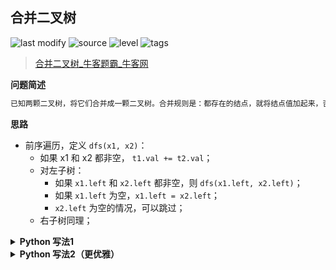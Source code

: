 ## 合并二叉树
<!--START_SECTION:badge-->

![last modify](https://img.shields.io/static/v1?label=last%20modify&message=2022-10-14%2014%3A59%3A33&color=yellowgreen&style=flat-square)
![source](https://img.shields.io/static/v1?label=source&message=%E7%89%9B%E5%AE%A2&color=green&style=flat-square)
![level](https://img.shields.io/static/v1?label=level&message=%E7%AE%80%E5%8D%95&color=yellow&style=flat-square)
![tags](https://img.shields.io/static/v1?label=tags&message=%E4%BA%8C%E5%8F%89%E6%A0%91/%E6%A0%91&color=orange&style=flat-square)

<!--END_SECTION:badge-->
<!--info
tags: [二叉树]
source: 牛客
level: 简单
number: '0117'
name: 合并二叉树
companies: []
-->

> [合并二叉树_牛客题霸_牛客网](https://www.nowcoder.com/practice/7298353c24cc42e3bd5f0e0bd3d1d759)

<summary><b>问题简述</b></summary>

```txt
已知两颗二叉树，将它们合并成一颗二叉树。合并规则是：都存在的结点，就将结点值加起来，否则空的位置就由另一个树的结点来代替。
```

<!-- 
<details><summary><b>详细描述</b></summary>

```txt
```

</details>
-->

<!-- <div align="center"><img src="../../../_assets/xxx.png" height="300" /></div> -->

<summary><b>思路</b></summary>

- 前序遍历，定义 `dfs(x1, x2)`：
    - 如果 x1 和 x2 都非空， `t1.val += t2.val`；
    - 对左子树：
        - 如果 `x1.left` 和 `x2.left` 都非空，则 `dfs(x1.left, x2.left)`；
        - 如果 `x1.left` 为空，`x1.left = x2.left`；
        - `x2.left` 为空的情况，可以跳过；
    - 右子树同理；

<details><summary><b>Python 写法1</b></summary>

```python
class Solution:
    def mergeTrees(self , t1: TreeNode, t2: TreeNode) -> TreeNode:
        if not t1: return t2
        
        def dfs(x1, x2):
            if not x1 or not x2: return
            
            x1.val += x2.val
            # 左子树
            if x1.left and x2.left: 
                dfs(x1.left, x2.left)
            elif not x1.left: 
                x1.left = x2.left
            # 右子树
            if x1.right and x2.right: 
                dfs(x1.right, x2.right)
            elif not x1.right: 
                x1.right = x2.right
        
        dfs(t1, t2)
        return t1
```

</details>


<details><summary><b>Python 写法2（更优雅）</b></summary>

```python
class Solution:
    def mergeTrees(self , t1: TreeNode, t2: TreeNode) -> TreeNode:
        
        def dfs(x1, x2):
            if not x1 or not x2: return x1 or x2
            x1.val += x2.val
            x1.left = dfs(x1.left, x2.left)
            x1.right = dfs(x1.right, x2.right)
            return x1
        
        return dfs(t1, t2)
```

</details>